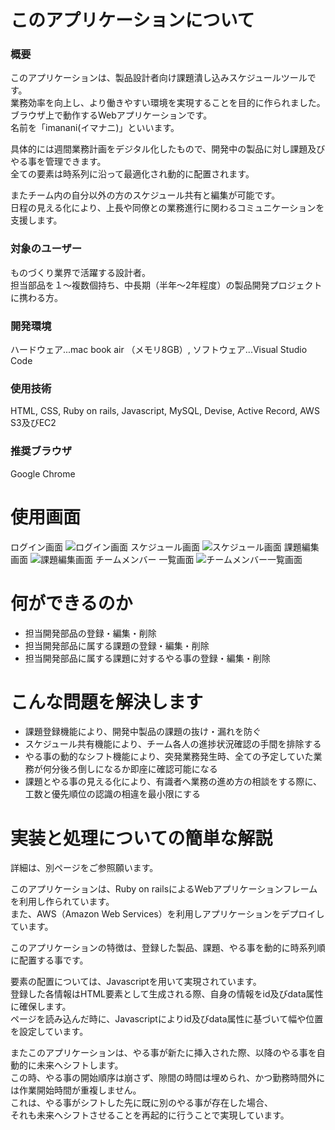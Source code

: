 # このアプリケーションについて
### 概要
このアプリケーションは、製品設計者向け課題潰し込みスケジュールツールです。<br>
業務効率を向上し、より働きやすい環境を実現することを目的に作られました。<br>
ブラウザ上で動作するWebアプリケーションです。<br>
名前を「imanani(イマナニ)」といいます。<br>

具体的には週間業務計画をデジタル化したもので、開発中の製品に対し課題及びやる事を管理できます。<br>
全ての要素は時系列に沿って最適化され動的に配置されます。<br>

またチーム内の自分以外の方のスケジュール共有と編集が可能です。<br>
日程の見える化により、上長や同僚との業務進行に関わるコミュニケーションを支援します。<br>

### 対象のユーザー
ものづくり業界で活躍する設計者。<br>
担当部品を１〜複数個持ち、中長期（半年〜2年程度）の製品開発プロジェクトに携わる方。<br>

### 開発環境
ハードウェア...mac book air （メモリ8GB）,
ソフトウェア...Visual Studio Code

### 使用技術
HTML, CSS, Ruby on rails, Javascript, MySQL, Devise, Active Record, AWS S3及びEC2

### 推奨ブラウザ
Google Chrome

# 使用画面
ログイン画面
![ログイン画面](https://user-images.githubusercontent.com/70276196/95720153-d0fb4080-0cab-11eb-9c45-2af8cbf7e278.jpg)
スケジュール画面
![スケジュール画面](https://user-images.githubusercontent.com/70276196/95713880-42ce8c80-0ca2-11eb-8cec-7fd246b781fa.jpg)
課題編集画面
![課題編集画面](https://user-images.githubusercontent.com/70276196/95714340-0bacab00-0ca3-11eb-95c5-e5be87339417.jpg)
チームメンバー 一覧画面
![チームメンバー一覧画面](https://user-images.githubusercontent.com/70276196/95720170-d5bff480-0cab-11eb-8ada-d58c151e1d2c.jpg)

# 何ができるのか
- 担当開発部品の登録・編集・削除
- 担当開発部品に属する課題の登録・編集・削除
- 担当開発部品に属する課題に対するやる事の登録・編集・削除

# こんな問題を解決します
- 課題登録機能により、開発中製品の課題の抜け・漏れを防ぐ
- スケジュール共有機能により、チーム各人の進捗状況確認の手間を排除する
- やる事の動的なシフト機能により、突発業務発生時、全ての予定していた業務が何分後ろ倒しになるか即座に確認可能になる
- 課題とやる事の見える化により、有識者へ業務の進め方の相談をする際に、工数と優先順位の認識の相違を最小限にする

# 実装と処理についての簡単な解説
詳細は、別ページをご参照願います。

このアプリケーションは、Ruby on railsによるWebアプリケーションフレームを利用し作られています。<br>
また、AWS（Amazon Web Services）を利用しアプリケーションをデプロイしています。

このアプリケーションの特徴は、登録した製品、課題、やる事を動的に時系列順に配置する事です。

要素の配置については、Javascriptを用いて実現されています。<br>
登録した各情報はHTML要素として生成される際、自身の情報をid及びdata属性に確保します。<br>
ページを読み込んだ時に、Javascriptによりid及びdata属性に基づいて幅や位置を設定しています。<br>

またこのアプリケーションは、やる事が新たに挿入された際、以降のやる事を自動的に未来へシフトします。<br>
この時、やる事の開始順序は崩さず、隙間の時間は埋められ、かつ勤務時間外には作業開始時間が重複しません。<br>
これは、やる事がシフトした先に既に別のやる事が存在した場合、<br>
それも未来へシフトさせることを再起的に行うことで実現しています。
